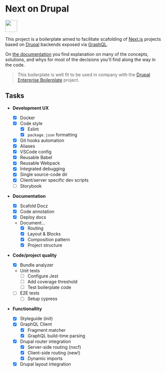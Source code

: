 # Next on Drupal

<a href="https://taller.net.br/" target="_blank">
  <img src="https://static.taller.work/static/logo.svg" height="38" />
</a>

This project is a boilerplate aimed to facilitate scafolding of [Next.js](https://nextjs.org/) projects based on [Drupal](https://www.drupal.org/) backends exposed via [GraphQL](https://www.drupal.org/project/graphql).

On [the documentation](https://next-on-drupal.surge.sh) you find explanation on many of the concepts, solutions, and whys for most of the decisions you'll find along the way in the code.

> This boilerplate is well fit to be used in company with the [Drupal Enterprise Boilerplate](https://github.com/TallerWebSolutions/drupal-enterprise-boilerplate) project.

## Tasks

- **Development UX**

  - [x] Docker
  - [x] Code style
    - [x] Eslint
    - [x] `package.json` formatting
  - [x] Git hooks automation
  - [x] Aliases
  - [x] VSCode config
  - [x] Reusable Babel
  - [x] Reusable Webpack
  - [x] Integrated debugging
  - [x] Single source-code dir
  - [x] Client/server specific dev scripts
  - [ ] Storybook

- **Documentation**

  - [x] Scafold Docz
  - [x] Code annotation
  - [x] Deploy docs
  - Document...
    - [x] Routing
    - [x] Layout & Blocks
    - [x] Composition pattern
    - [x] Project structure

- **Code/project quality**

  - [x] Bundle analyzer
  - Unit tests
    - [ ] Configure Jest
    - [ ] Add coverage threshold
    - [ ] Test boilerplate code
  - [ ] E2E tests
    - [ ] Setup cypress

- **Functionallity**
  - [x] Styleguide (init)
  - [x] GraphQL Client
    - [x] Fragment matcher
    - [x] GraphQL build-time parsing
  - [x] Drupal router integration
    - [x] Server-side routing (nxcf)
    - [x] Client-side routing (new!)
    - [x] Dynamic imports
  - [x] Drupal layout integration
